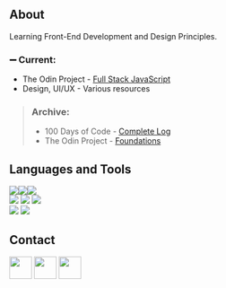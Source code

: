 ## **About**

Learning Front-End Development and Design Principles. <br>

### :heavy_minus_sign: **Current:**

- The Odin Project - [Full Stack JavaScript](https://www.theodinproject.com/paths/full-stack-javascript?)
- Design, UI/UX - Various resources

> ### **Archive:**
>
> - 100 Days of Code - [Complete Log](https://github.com/bartbzd/100-days-of-code/blob/main/log.md)
> - The Odin Project - [Foundations](https://www.theodinproject.com/paths/foundations/courses/foundations)

## **Languages and Tools**

<div>
<div align="left" style="display: flex">
<!-- LANGUAGES -->
<!-- HTML -->
<img src="https://img.shields.io/badge/HTML-%2320232a.svg?style=for-the-badge&color=25242A&logo=html5&logoColor=E55D51">
<!-- CSS -->
<img src="https://img.shields.io/badge/CSS-%2320232a.svg?style=for-the-badge&color=25242A&logo=css3&logoColor=4F89F5">
<!-- JavaScript -->
<img src="https://img.shields.io/badge/-JavaScript-%2320232a.svg?style=for-the-badge&color=25242A&logo=javascript&logoColor=ECCD71">
</div>

<div align="left">
<!-- DEV TOOLS -->
<!-- Sass -->
<img src="https://img.shields.io/badge/sass-%2320232a.svg?style=for-the-badge&color=25242A&logo=sass&logoColor=F1A0CC">
<!-- npm -->
<img src="https://img.shields.io/badge/npm-%2320232a.svg?style=for-the-badge&color=25242A&logo=npm&logoColor=BB443E">
<!-- Bootstrap -->
<img src="https://img.shields.io/badge/bootstrap-%2320232a.svg?style=for-the-badge&color=25242A&logo=bootstrap&logoColor=9C73EF">
</div>

<div align="left">
<!-- OTHER-->
<!-- Canva -->
<img src="https://img.shields.io/badge/canva-%2320232a.svg?style=for-the-badge&color=25242A&logo=canva&logoColor=A9D6DC">
<!-- Squarespace -->
<img src="https://img.shields.io/badge/squarespace-%2320232a.svg?style=for-the-badge&color=25242A&logo=squarespace&logoColor=#8C939D">
</div>
</div>

## **Contact**

<!-- TWITTER -->
<a href="https://twitter.com/bartbzd">
<img src="https://logos-world.net/wp-content/uploads/2020/04/Twitter-Logo-700x394.png" width="40"></a>

<!-- DISCORD -->
<a href="https://discordapp.com/users/218802607043510282">
 <img src="https://logos-world.net/wp-content/uploads/2020/12/Discord-Logo-700x394.png" width="40"></a>
 <!-- EMAIL -->
<a href="mailto: bbart318@gmail.com"><img src="https://logos-world.net/wp-content/uploads/2020/11/Gmail-Logo-700x394.png" width="40"></a>
</div>
